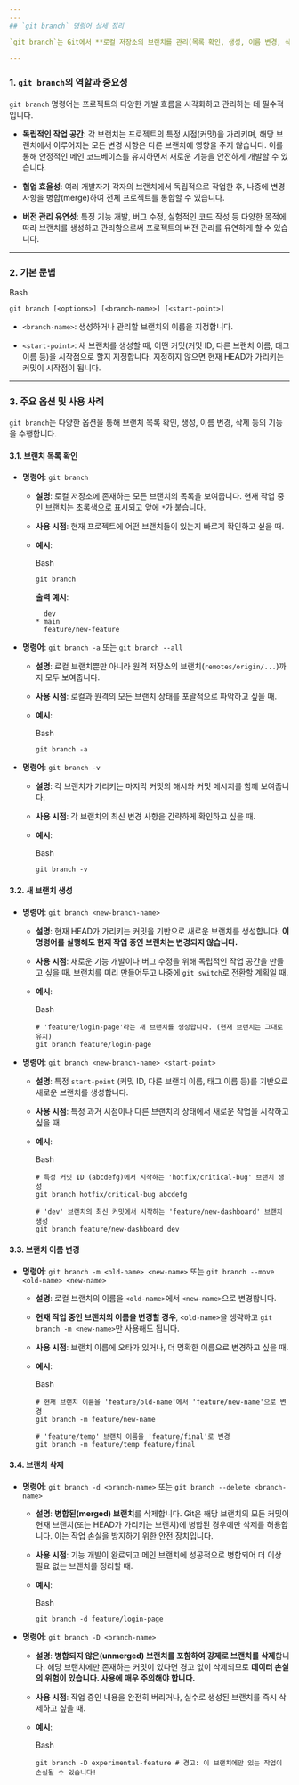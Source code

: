 ```yaml
---
---
## `git branch` 명령어 상세 정리

`git branch`는 Git에서 **로컬 저장소의 브랜치를 관리(목록 확인, 생성, 이름 변경, 삭제)하는 데 사용되는 핵심 명령어**입니다. 브랜치는 독립적인 작업 흐름을 생성하여 여러 개발자가 동시에 다른 기능을 개발하거나 버그를 수정할 수 있도록 돕는 Git의 가장 강력한 기능 중 하나입니다.

---
```


### 1. `git branch`의 역할과 중요성

`git branch` 명령어는 프로젝트의 다양한 개발 흐름을 시각화하고 관리하는 데 필수적입니다.

- **독립적인 작업 공간**: 각 브랜치는 프로젝트의 특정 시점(커밋)을 가리키며, 해당 브랜치에서 이루어지는 모든 변경 사항은 다른 브랜치에 영향을 주지 않습니다. 이를 통해 안정적인 메인 코드베이스를 유지하면서 새로운 기능을 안전하게 개발할 수 있습니다.
    
- **협업 효율성**: 여러 개발자가 각자의 브랜치에서 독립적으로 작업한 후, 나중에 변경 사항을 병합(merge)하여 전체 프로젝트를 통합할 수 있습니다.
    
- **버전 관리 유연성**: 특정 기능 개발, 버그 수정, 실험적인 코드 작성 등 다양한 목적에 따라 브랜치를 생성하고 관리함으로써 프로젝트의 버전 관리를 유연하게 할 수 있습니다.
    

---

### 2. 기본 문법

Bash

```
git branch [<options>] [<branch-name>] [<start-point>]
```

- `<branch-name>`: 생성하거나 관리할 브랜치의 이름을 지정합니다.
    
- `<start-point>`: 새 브랜치를 생성할 때, 어떤 커밋(커밋 ID, 다른 브랜치 이름, 태그 이름 등)을 시작점으로 할지 지정합니다. 지정하지 않으면 현재 HEAD가 가리키는 커밋이 시작점이 됩니다.
    

---

### 3. 주요 옵션 및 사용 사례

`git branch`는 다양한 옵션을 통해 브랜치 목록 확인, 생성, 이름 변경, 삭제 등의 기능을 수행합니다.

#### 3.1. 브랜치 목록 확인

- **명령어**: `git branch`
    
    - **설명**: 로컬 저장소에 존재하는 모든 브랜치의 목록을 보여줍니다. 현재 작업 중인 브랜치는 초록색으로 표시되고 앞에 `*`가 붙습니다.
        
    - **사용 시점**: 현재 프로젝트에 어떤 브랜치들이 있는지 빠르게 확인하고 싶을 때.
        
    - **예시**:
        
        Bash
        
        ```
        git branch
        ```
        
        **출력 예시**:
        
        ```
          dev
        * main
          feature/new-feature
        ```
        
- **명령어**: `git branch -a` 또는 `git branch --all`
    
    - **설명**: 로컬 브랜치뿐만 아니라 원격 저장소의 브랜치(`remotes/origin/...`)까지 모두 보여줍니다.
        
    - **사용 시점**: 로컬과 원격의 모든 브랜치 상태를 포괄적으로 파악하고 싶을 때.
        
    - **예시**:
        
        Bash
        
        ```
        git branch -a
        ```
        
- **명령어**: `git branch -v`
    
    - **설명**: 각 브랜치가 가리키는 마지막 커밋의 해시와 커밋 메시지를 함께 보여줍니다.
        
    - **사용 시점**: 각 브랜치의 최신 변경 사항을 간략하게 확인하고 싶을 때.
        
    - **예시**:
        
        Bash
        
        ```
        git branch -v
        ```
        

#### 3.2. 새 브랜치 생성

- **명령어**: `git branch <new-branch-name>`
    
    - **설명**: 현재 HEAD가 가리키는 커밋을 기반으로 새로운 브랜치를 생성합니다. **이 명령어를 실행해도 현재 작업 중인 브랜치는 변경되지 않습니다.**
        
    - **사용 시점**: 새로운 기능 개발이나 버그 수정을 위해 독립적인 작업 공간을 만들고 싶을 때. 브랜치를 미리 만들어두고 나중에 `git switch`로 전환할 계획일 때.
        
    - **예시**:
        
        Bash
        
        ```
        # 'feature/login-page'라는 새 브랜치를 생성합니다. (현재 브랜치는 그대로 유지)
        git branch feature/login-page
        ```
        
- **명령어**: `git branch <new-branch-name> <start-point>`
    
    - **설명**: 특정 `start-point` (커밋 ID, 다른 브랜치 이름, 태그 이름 등)를 기반으로 새로운 브랜치를 생성합니다.
        
    - **사용 시점**: 특정 과거 시점이나 다른 브랜치의 상태에서 새로운 작업을 시작하고 싶을 때.
        
    - **예시**:
        
        Bash
        
        ```
        # 특정 커밋 ID (abcdefg)에서 시작하는 'hotfix/critical-bug' 브랜치 생성
        git branch hotfix/critical-bug abcdefg
        
        # 'dev' 브랜치의 최신 커밋에서 시작하는 'feature/new-dashboard' 브랜치 생성
        git branch feature/new-dashboard dev
        ```
        

#### 3.3. 브랜치 이름 변경

- **명령어**: `git branch -m <old-name> <new-name>` 또는 `git branch --move <old-name> <new-name>`
    
    - **설명**: 로컬 브랜치의 이름을 `<old-name>`에서 `<new-name>`으로 변경합니다.
        
    - **현재 작업 중인 브랜치의 이름을 변경할 경우**, `<old-name>`을 생략하고 `git branch -m <new-name>`만 사용해도 됩니다.
        
    - **사용 시점**: 브랜치 이름에 오타가 있거나, 더 명확한 이름으로 변경하고 싶을 때.
        
    - **예시**:
        
        Bash
        
        ```
        # 현재 브랜치 이름을 'feature/old-name'에서 'feature/new-name'으로 변경
        git branch -m feature/new-name
        
        # 'feature/temp' 브랜치 이름을 'feature/final'로 변경
        git branch -m feature/temp feature/final
        ```
        

#### 3.4. 브랜치 삭제

- **명령어**: `git branch -d <branch-name>` 또는 `git branch --delete <branch-name>`
    
    - **설명**: **병합된(merged) 브랜치**를 삭제합니다. Git은 해당 브랜치의 모든 커밋이 현재 브랜치(또는 HEAD가 가리키는 브랜치)에 병합된 경우에만 삭제를 허용합니다. 이는 작업 손실을 방지하기 위한 안전 장치입니다.
        
    - **사용 시점**: 기능 개발이 완료되고 메인 브랜치에 성공적으로 병합되어 더 이상 필요 없는 브랜치를 정리할 때.
        
    - **예시**:
        
        Bash
        
        ```
        git branch -d feature/login-page
        ```
        
- **명령어**: `git branch -D <branch-name>`
    
    - **설명**: **병합되지 않은(unmerged) 브랜치를 포함하여 강제로 브랜치를 삭제**합니다. 해당 브랜치에만 존재하는 커밋이 있다면 경고 없이 삭제되므로 **데이터 손실의 위험이 있습니다. 사용에 매우 주의해야 합니다.**
        
    - **사용 시점**: 작업 중인 내용을 완전히 버리거나, 실수로 생성된 브랜치를 즉시 삭제하고 싶을 때.
        
    - **예시**:
        
        Bash
        
        ```
        git branch -D experimental-feature # 경고: 이 브랜치에만 있는 작업이 손실될 수 있습니다!
        ```